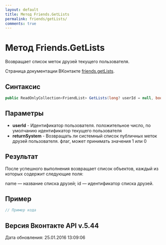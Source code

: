 ```yaml
---
layout: default
title: Метод Friends.GetLists
permalink: friends/getLists/
comments: true
---
```

# Метод Friends.GetLists
Возвращает список меток друзей текущего пользователя.

Страница документации ВКонтакте [friends.getLists](https://vk.com/dev/friends.getLists).

## Синтаксис
``` csharp
public ReadOnlyCollection<FriendList> GetLists(long? userId = null, bool? returnSystem = null)
```

## Параметры
+ **userId** - Идентификатор пользователя. положительное число, по умолчанию идентификатор текущего пользователя
+ **returnSystem** - Возвращать ли системный список публичных меток друзей пользователя. флаг, может принимать значения 1 или 0

## Результат
После успешного выполнения возвращает список объектов, каждый из которых содержит следующие поля: 

name — название списка друзей; 
id — идентификатор списка друзей.

## Пример
``` csharp
// Пример кода
```

## Версия Вконтакте API v.5.44
Дата обновления: 25.01.2016 13:09:06
